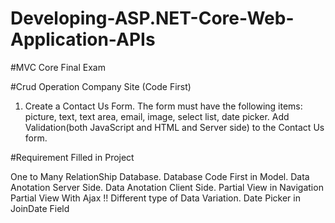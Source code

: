 # Developing-ASP.NET-Core-Web-Application-APIs

#MVC Core Final Exam

#Crud Operation Company Site (Code First)
1. Create a Contact Us Form. The form must have the following items: picture, text, text area, email, image, select list, date picker. Add Validation(both JavaScript and HTML and Server side) to the Contact Us form.

#Requirement Filled in Project

One to Many RelationShip Database.
Database Code First in Model.
Data Anotation Server Side.
Data Anotation Client Side.
Partial View in Navigation
Partial View With Ajax !!
Different type of Data Variation.
Date Picker in JoinDate Field
